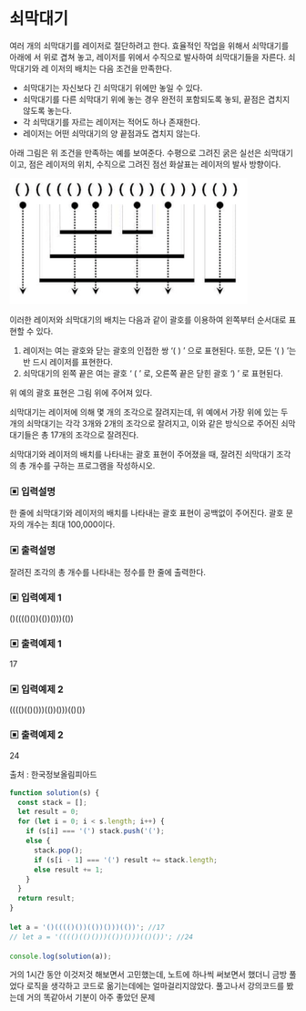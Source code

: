 # 쇠막대기

여러 개의 쇠막대기를 레이저로 절단하려고 한다. 효율적인 작업을 위해서 쇠막대기를 아래에 서 위로 겹쳐 놓고, 레이저를 위에서 수직으로 발사하여 쇠막대기들을 자른다. 쇠막대기와 레 이저의 배치는 다음 조건을 만족한다.

- 쇠막대기는 자신보다 긴 쇠막대기 위에만 놓일 수 있다.
- 쇠막대기를 다른 쇠막대기 위에 놓는 경우 완전히 포함되도록 놓되, 끝점은 겹치지 않도록 놓는다.
- 각 쇠막대기를 자르는 레이저는 적어도 하나 존재한다.
- 레이저는 어떤 쇠막대기의 양 끝점과도 겹치지 않는다.

아래 그림은 위 조건을 만족하는 예를 보여준다. 수평으로 그려진 굵은 실선은 쇠막대기이고, 점은 레이저의 위치, 수직으로 그려진 점선 화살표는 레이저의 발사 방향이다.

![img](./img/쇠막대기.png)

이러한 레이저와 쇠막대기의 배치는 다음과 같이 괄호를 이용하여 왼쪽부터 순서대로 표현할 수 있다.

1.  레이저는 여는 괄호와 닫는 괄호의 인접한 쌍 ‘( ) ’ 으로 표현된다. 또한, 모든 ‘( ) ’는 반 드시 레이저를 표현한다.
2.  쇠막대기의 왼쪽 끝은 여는 괄호 ‘ ( ’ 로, 오른쪽 끝은 닫힌 괄호 ‘) ’ 로 표현된다.

위 예의 괄호 표현은 그림 위에 주어져 있다.

쇠막대기는 레이저에 의해 몇 개의 조각으로 잘려지는데, 위 예에서 가장 위에 있는 두 개의 쇠막대기는 각각 3개와 2개의 조각으로 잘려지고, 이와 같은 방식으로 주어진 쇠막대기들은 총 17개의 조각으로 잘려진다.

쇠막대기와 레이저의 배치를 나타내는 괄호 표현이 주어졌을 때, 잘려진 쇠막대기 조각의 총 개수를 구하는 프로그램을 작성하시오.

### ▣ 입력설명

한 줄에 쇠막대기와 레이저의 배치를 나타내는 괄호 표현이 공백없이 주어진다. 괄호 문자의 개수는 최대 100,000이다.

### ▣ 출력설명

잘려진 조각의 총 개수를 나타내는 정수를 한 줄에 출력한다.

### ▣ 입력예제 1

()(((()())(())()))(())

### ▣ 출력예제 1

17

### ▣ 입력예제 2

(((()(()()))(())()))(()())

### ▣ 출력예제 2

24

출처 : 한국정보올림피아드

```javascript
function solution(s) {
  const stack = [];
  let result = 0;
  for (let i = 0; i < s.length; i++) {
    if (s[i] === '(') stack.push('(');
    else {
      stack.pop();
      if (s[i - 1] === '(') result += stack.length;
      else result += 1;
    }
  }
  return result;
}

let a = '()(((()())(())()))(())'; //17
// let a = '(((()(()()))(())()))(()())'; //24

console.log(solution(a));
```

거의 1시간 동안 이것저것 해보면서 고민했는데, 노트에 하나씩 써보면서 했더니 금방 풀었다 로직을 생각하고 코드로 옮기는데에는 얼마걸리지않았다. 풀고나서 강의코드를 봤는데 거의 똑같아서 기분이 아주 좋았던 문제
